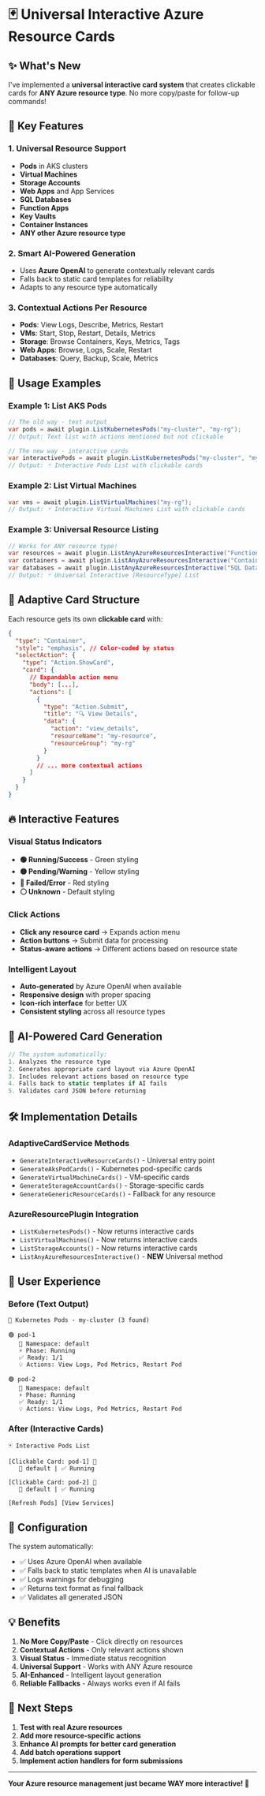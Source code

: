 # 🃏 Universal Interactive Azure Resource Cards

## ✨ What's New

I've implemented a **universal interactive card system** that creates clickable cards for **ANY Azure resource type**. No more copy/paste for follow-up commands!

## 🎯 Key Features

### 1. **Universal Resource Support**
- **Pods** in AKS clusters
- **Virtual Machines** 
- **Storage Accounts**
- **Web Apps** and App Services
- **SQL Databases**
- **Function Apps**
- **Key Vaults**
- **Container Instances**
- **ANY other Azure resource type**

### 2. **Smart AI-Powered Generation**
- Uses **Azure OpenAI** to generate contextually relevant cards
- Falls back to static card templates for reliability
- Adapts to any resource type automatically

### 3. **Contextual Actions Per Resource**
- **Pods**: View Logs, Describe, Metrics, Restart
- **VMs**: Start, Stop, Restart, Details, Metrics
- **Storage**: Browse Containers, Keys, Metrics, Tags
- **Web Apps**: Browse, Logs, Scale, Restart
- **Databases**: Query, Backup, Scale, Metrics

## 🚀 Usage Examples

### Example 1: List AKS Pods
```csharp
// The old way - text output
var pods = await plugin.ListKubernetesPods("my-cluster", "my-rg");
// Output: Text list with actions mentioned but not clickable

// The new way - interactive cards
var interactivePods = await plugin.ListKubernetesPods("my-cluster", "my-rg");
// Output: 🃏 Interactive Pods List with clickable cards
```

### Example 2: List Virtual Machines
```csharp
var vms = await plugin.ListVirtualMachines("my-rg");
// Output: 🃏 Interactive Virtual Machines List with clickable cards
```

### Example 3: Universal Resource Listing
```csharp
// Works for ANY resource type!
var resources = await plugin.ListAnyAzureResourcesInteractive("Function Apps", "my-rg");
var containers = await plugin.ListAnyAzureResourcesInteractive("Container Instances");
var databases = await plugin.ListAnyAzureResourcesInteractive("SQL Databases");
// Output: 🃏 Universal Interactive [ResourceType] List
```

## 🎨 Adaptive Card Structure

Each resource gets its own **clickable card** with:

```json
{
  "type": "Container",
  "style": "emphasis", // Color-coded by status
  "selectAction": {
    "type": "Action.ShowCard",
    "card": {
      // Expandable action menu
      "body": [...],
      "actions": [
        {
          "type": "Action.Submit",
          "title": "🔍 View Details",
          "data": {
            "action": "view_details",
            "resourceName": "my-resource",
            "resourceGroup": "my-rg"
          }
        }
        // ... more contextual actions
      ]
    }
  }
}
```

## 🔥 Interactive Features

### Visual Status Indicators
- **🟢 Running/Success** - Green styling
- **🟡 Pending/Warning** - Yellow styling  
- **🔴 Failed/Error** - Red styling
- **⚪ Unknown** - Default styling

### Click Actions
- **Click any resource card** → Expands action menu
- **Action buttons** → Submit data for processing
- **Status-aware actions** → Different actions based on resource state

### Intelligent Layout
- **Auto-generated** by Azure OpenAI when available
- **Responsive design** with proper spacing
- **Icon-rich interface** for better UX
- **Consistent styling** across all resource types

## 🧠 AI-Powered Card Generation

```csharp
// The system automatically:
1. Analyzes the resource type
2. Generates appropriate card layout via Azure OpenAI
3. Includes relevant actions based on resource type
4. Falls back to static templates if AI fails
5. Validates card JSON before returning
```

## 🛠️ Implementation Details

### AdaptiveCardService Methods
- `GenerateInteractiveResourceCards()` - Universal entry point
- `GenerateAksPodCards()` - Kubernetes pod-specific cards
- `GenerateVirtualMachineCards()` - VM-specific cards  
- `GenerateStorageAccountCards()` - Storage-specific cards
- `GenerateGenericResourceCards()` - Fallback for any resource

### AzureResourcePlugin Integration
- `ListKubernetesPods()` - Now returns interactive cards
- `ListVirtualMachines()` - Now returns interactive cards
- `ListStorageAccounts()` - Now returns interactive cards
- `ListAnyAzureResourcesInteractive()` - **NEW** Universal method

## 🎯 User Experience

### Before (Text Output)
```
🐳 Kubernetes Pods - my-cluster (3 found)

🟢 pod-1
   📂 Namespace: default
   ⚡ Phase: Running
   ✅ Ready: 1/1
   💡 Actions: View Logs, Pod Metrics, Restart Pod

🟢 pod-2
   📂 Namespace: default
   ⚡ Phase: Running
   ✅ Ready: 1/1
   💡 Actions: View Logs, Pod Metrics, Restart Pod
```

### After (Interactive Cards)
```
🃏 Interactive Pods List

[Clickable Card: pod-1] 🔽
   📍 default | ✅ Running
   
[Clickable Card: pod-2] 🔽
   📍 default | ✅ Running

[Refresh Pods] [View Services]
```

## 🔧 Configuration

The system automatically:
- ✅ Uses Azure OpenAI when available
- ✅ Falls back to static templates when AI is unavailable
- ✅ Logs warnings for debugging
- ✅ Returns text format as final fallback
- ✅ Validates all generated JSON

## 💡 Benefits

1. **No More Copy/Paste** - Click directly on resources
2. **Contextual Actions** - Only relevant actions shown
3. **Visual Status** - Immediate status recognition
4. **Universal Support** - Works with ANY Azure resource
5. **AI-Enhanced** - Intelligent layout generation
6. **Reliable Fallbacks** - Always works even if AI fails

## 🚀 Next Steps

1. **Test with real Azure resources**
2. **Add more resource-specific actions**
3. **Enhance AI prompts for better card generation**
4. **Add batch operations support**
5. **Implement action handlers for form submissions**

---

**Your Azure resource management just became WAY more interactive! 🎉**
